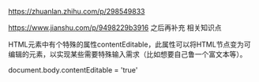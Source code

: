 https://zhuanlan.zhihu.com/p/298549833 

https://www.jianshu.com/p/9498229b3916
之后再补充 相关知识点 



HTML元素中有个特殊的属性contentEditable，此属性可以将HTML节点变为可编辑的元素，以实现某些需要特殊输入需求（比如想要自己鲁一个富文本等）。

document.body.contentEditable = 'true'